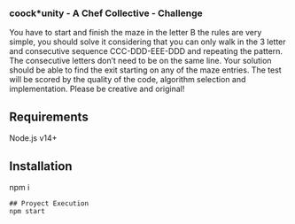 ### coock*unity - A Chef Collective - Challenge

You have to start and finish the maze in the letter B
the rules are very simple, you should solve it considering that you can only walk in the 3 letter and 
consecutive sequence CCC-DDD-EEE-DDD and repeating the pattern. 
The consecutive letters don’t need to be on the same line. Your solution should be able to find the exit starting on any of the maze entries.
The test will be scored by the quality of the code, algorithm selection and implementation.
Please be creative and original!

## Requirements
Node.js v14+

## Installation
npm i
```
## Proyect Execution
npm start

